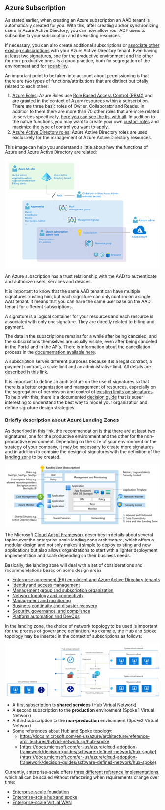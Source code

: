## Azure Subscription

As stated earlier, when creating an Azure subscription an AAD tenant is automatically created for you. With this, after creating and/or synchronizing users in Azure Active Directory, you can now allow your ADF users to subscribe to your subscription and its existing resources.

If necessary, you can also create additional subscriptions or [associate other existing subscriptions](https://docs.microsoft.com/en-us/azure/active-directory/fundamentals/active-directory-how-subscriptions-associated-directory) with your Azure Active Directory tenant. Even having at least two signatures, one for the productive environment and the other for non-productive ones, is a good practice, both for segregation of the environment and for [scalability](https://docs.microsoft.com/en-us/azure/cloud-adoption-framework/ready/azure-best-practices/scale-subscriptions).

An important point to be taken into account about permissioning is that there are two types of functions/attributions that are distinct but totally related to each other:

1. [Azure Roles](https://docs.microsoft.com/en-us/azure/role-based-access-control/rbac-and-directory-admin-roles#azure-roles): Azure Roles use [Role Based Access Control (RBAC)](https://docs.microsoft.com/en-us/azure/role-based-access-control/overview) and are granted in the context of Azure resources within a subscription. There are three basic roles of Owner, Collaborator and Reader. In addition to them there are more than 70 other roles that are more related to services specifically, [here you can see the list with all](https://docs.microsoft.com/en-us/azure/role-based-access-control/built-in-roles). In addition to the native functions, you may want to create your own [custom roles](https://docs.microsoft.com/en-us/azure/role-based-access-control/custom-roles) and maximize the type of control you want to apply.
2. [Azure Active Directory roles](https://docs.microsoft.com/en-us/azure/role-based-access-control/rbac-and-directory-admin-roles#azure-ad-roles): Azure Active Directory roles are used exclusively for the management of Azure Active Directory resources.

This image can help you understand a little about how the functions of Azure and Azure Active Directory are related:

![ad-rbac-roles](../images/ad-rbac-roles.png)

An Azure subscription has a trust relationship with the AAD to authenticate and authorize users, services and devices.

It is important to know that the same AAD tenant can have multiple signatures trusting him, but each signature can only confirm on a single AAD tenant. It means that you can have the same user base on the AAD tenant for different subscriptions.

A signature is a logical container for your resources and each resource is associated with only one signature. They are directly related to billing and payment.

The data in the subscriptions remains for a while after being canceled, and the subscriptions themselves are usually visible, even after being canceled in the Portal and in the APIs. There is information about the cancellation process in the [documentation available here](https://docs.microsoft.com/en-us/azure/cost-management-billing/manage/cancel-azure-subscription).

A subscription serves different purposes because it is a legal contract, a payment contract, a scale limit and an administrative limit. All details are [described in this link](https://docs.microsoft.com/en-us/azure/cloud-adoption-framework/ready/considerations/fundamental-concepts#azure-subscription-purposes).

It is important to define an architecture on the use of signatures so that there is a better organization and management of resources, especially on the segregation of permission and control of [existing limits on signatures](https://docs.microsoft.com/en-us/azure/azure-resource-manager/management/azure-subscription-service-limits). To help with this, there is a documented [decision guide](https://docs.microsoft.com/en-us/azure/cloud-adoption-framework/decision-guides/subscriptions/) that is super interesting to understand the best way to model your organization and define signature design strategies.

### Briefly description about Azure Landing Zones

As described in [this link](https://docs.microsoft.com/en-us/azure/cloud-adoption-framework/ready/azure-best-practices/initial-subscriptions), the recommendation is that there are at least two signatures, one for the productive environment and the other for the non-productive environment. Depending on the size of your environment or the strategy of your company, it may be necessary to create more signatures and in addition to combine the design of signatures with the definition of the [landing zone](https://docs.microsoft.com/en-us/azure/cloud-adoption-framework/ready/landing-zone/) to be created.

![landing-zone](../images/landing-zone.png)

The Microsoft [Cloud Adopt Framework](http://aka.ms/caf) describes in details about several topics over the enterprise-scale landing zone architecture, which offers a modular design and not only makes it simple to deploy existing and new applications but also allows organizations to start with a lighter deployment implementation and scale depending on their business needs.

Basically, the landing zone will deal with a set of considerations and recommendations based on some design areas: 

* [Enterprise agreement (EA) enrolment and Azure Active Directory tenants](https://docs.microsoft.com/azure/cloud-adoption-framework/ready/enterprise-scale/enterprise-enrollment-and-azure-ad-tenants/)
* [Identity and access management](https://docs.microsoft.com/azure/cloud-adoption-framework/ready/enterprise-scale/identity-and-access-management/)
* [Management group and subscription organization](https://docs.microsoft.com/azure/cloud-adoption-framework/ready/enterprise-scale/management-group-and-subscription-organization/)
* [Network topology and connectivity](https://docs.microsoft.com/azure/cloud-adoption-framework/ready/enterprise-scale/network-topology-and-connectivity/)
* [Management and monitoring](https://docs.microsoft.com/azure/cloud-adoption-framework/ready/enterprise-scale/management-and-monitoring/)
* [Business continuity and disaster recovery](https://docs.microsoft.com/azure/cloud-adoption-framework/ready/enterprise-scale/business-continuity-and-disaster-recovery/)
* [Security, governance, and compliance](https://docs.microsoft.com/azure/cloud-adoption-framework/ready/enterprise-scale/security-governance-and-compliance)
* [Platform automation and DevOps](https://docs.microsoft.com/en-us/azure/cloud-adoption-framework/ready/enterprise-scale/platform-automation-and-devops)

In the landing zone, the choice of network topology to be used is important for the process of governance defitinition. As example, the Hub and Spoke topology may be inserted in the context of subscriptions as follows:

![hub-spoke](../images/hub-spoke.png)

* A first subscription to **shared services** (Hub Virtual Network)
* A second subscription to the **production** environment (Spoke 1 Virtual Network)
* A third subscription to the **non-production** environment (Spoke2 Virtual Network)
* Some references about Hub and Spoke topology:
  - [https://docs.microsoft.com/en-us/azure/architecture/reference-architectures/hybrid-networking/hub-spoke ](https://docs.microsoft.com/en-us/azure/architecture/reference-architectures/hybrid-networking/hub-spoke )
  - [https://docs.microsoft.com/en-us/azure/cloud-adoption-framework/decision-guides/software-defined-network/hub-spoke](https://docs.microsoft.com/en-us/azure/cloud-adoption-framework/decision-guides/software-defined-network/hub-spoke)

Currently, enterprise-scale offers [three different reference implementations](https://docs.microsoft.com/en-us/azure/cloud-adoption-framework/ready/enterprise-scale/implementation), which all can be scaled without refactoring when requirements change over time:

* [Enterprise-scale foundation](https://github.com/Azure/Enterprise-Scale/blob/main/docs/reference/wingtip/README.md)
* [Enterprise-scale hub and spoke](https://github.com/Azure/Enterprise-Scale/blob/main/docs/reference/adventureworks/README.md)
* [Enterprise-scale Virtual WAN](https://github.com/Azure/Enterprise-Scale/blob/main/docs/reference/contoso/Readme.md)



